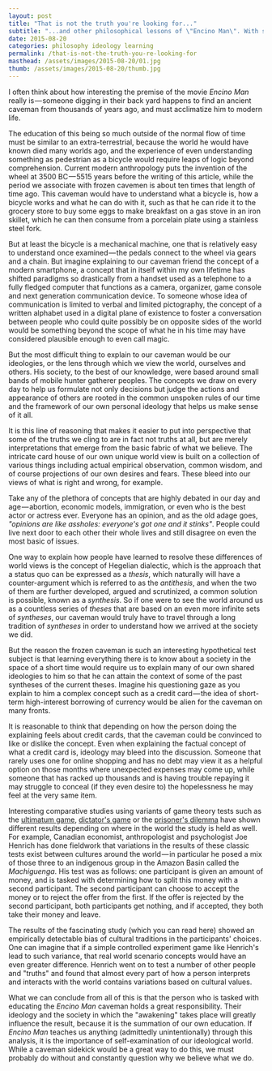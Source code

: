 ```yaml
---
layout: post
title: "That is not the truth you're looking for..."
subtitle: "...and other philosophical lessons of \"Encino Man\". With some inspiration from Slavoj Žižek."
date: 2015-08-20
categories: philosophy ideology learning
permalink: /that-is-not-the-truth-you-re-looking-for
masthead: /assets/images/2015-08-20/01.jpg
thumb: /assets/images/2015-08-20/thumb.jpg
---
```

I often think about how interesting the premise of the movie _Encino Man_ really is — someone digging in their back yard happens to find an ancient caveman from thousands of years ago, and must acclimatize him to modern life.

The education of this being so much outside of the normal flow of time must be similar to an extra-terrestrial, because the world he would have known died many worlds ago, and the experience of even understanding something as pedestrian as a bicycle would require leaps of logic beyond comprehension. Current modern anthropology puts the invention of the wheel at 3500 BC — 5515 years before the writing of this article, while the period we associate with frozen cavemen is about ten times that length of time ago. This caveman would have to understand what a bicycle is, how a bicycle works and what he can do with it, such as that he can ride it to the grocery store to buy some eggs to make breakfast on a gas stove in an iron skillet, which he can then consume from a porcelain plate using a stainless steel fork.

But at least the bicycle is a mechanical machine, one that is relatively easy to understand once examined — the pedals connect to the wheel via gears and a chain. But imagine explaining to our caveman friend the concept of a modern smartphone, a concept that in itself within my own lifetime has shifted paradigms so drastically from a handset used as a telephone to a fully fledged computer that functions as a camera, organizer, game console and next generation communication device. To someone whose idea of communication is limited to verbal and limited pictography, the concept of a written alphabet used in a digital plane of existence to foster a conversation between people who could quite possibly be on opposite sides of the world would be something beyond the scope of what he in his time may have considered plausible enough to even call magic.

But the most difficult thing to explain to our caveman would be our ideologies, or the lens through which we view the world, ourselves and others. His society, to the best of our knowledge, were based around small bands of mobile hunter gatherer peoples. The concepts we draw on every day to help us formulate not only decisions but judge the actions and appearance of others are rooted in the common unspoken rules of our time and the framework of our own personal ideology that helps us make sense of it all.

It is this line of reasoning that makes it easier to put into perspective that some of the truths we cling to are in fact not truths at all, but are merely interpretations that emerge from the basic fabric of what we believe. The intricate card house of our own unique world view is built on a collection of various things including actual empirical observation, common wisdom, and of course projections of our own desires and fears. These bleed into our views of what is right and wrong, for example.

Take any of the plethora of concepts that are highly debated in our day and age — abortion, economic models, immigration, or even who is the best actor or actress ever. Everyone has an opinion, and as the old adage goes, _"opinions are like assholes: everyone's got one and it stinks"_. People could live next door to each other their whole lives and still disagree on even the most basic of issues.

One way to explain how people have learned to resolve these differences of world views is the concept of Hegelian dialectic, which is the approach that a status quo can be expressed as a _thesis_, which naturally will have a counter-argument which is referred to as the _antithesis_, and when the two of them are further developed, argued and scrutinized, a common solution is possible, known as a _synthesis_. So if one were to see the world around us as a countless series of _theses_ that are based on an even more infinite sets of _syntheses_, our caveman would truly have to travel through a long tradition of _syntheses_ in order to understand how we arrived at the society we did.

But the reason the frozen caveman is such an interesting hypothetical test subject is that learning everything there is to know about a society in the space of a short time would require us to explain many of our own shared ideologies to him so that he can attain the context of some of the past syntheses of the current theses. Imagine his questioning gaze as you explain to him a complex concept such as a credit card — the idea of short-term high-interest borrowing of currency would be alien for the caveman on many fronts.

It is reasonable to think that depending on how the person doing the explaining feels about credit cards, that the caveman could be convinced to like or dislike the concept. Even when explaining the factual concept of what a credit card is, ideology may bleed into the discussion. Someone that rarely uses one for online shopping and has no debt may view it as a helpful option on those months where unexpected expenses may come up, while someone that has racked up thousands and is having trouble repaying it may struggle to conceal (if they even desire to) the hopelessness he may feel at the very same item.

Interesting comparative studies using variants of game theory tests such as the [ultimatum game](https://en.wikipedia.org/wiki/Ultimatum_game), [dictator's game](https://en.wikipedia.org/wiki/Dictator_game) or the [prisoner's dilemma](https://en.wikipedia.org/wiki/Prisoner%27s_dilemma) have shown different results depending on where in the world the study is held as well. For example, Canadian economist, anthropologist and psychologist Joe Henrich has done fieldwork that variations in the results of these classic tests exist between cultures around the world — in particular he posed a mix of those three to an indigenous group in the Amazon Basin called the _Machiguenga_. His test was as follows: one participant is given an amount of money, and is tasked with determining how to split this money with a second participant. The second participant can choose to accept the money or to reject the offer from the first. If the offer is rejected by the second participant, both participants get nothing, and if accepted, they both take their money and leave.

The results of the fascinating study (which you can read here) showed an empirically detectable bias of cultural traditions in the participants' choices. One can imagine that if a simple controlled experiment game like Henrich's lead to such variance, that real world scenario concepts would have an even greater difference. Henrich went on to test a number of other people and "truths" and found that almost every part of how a person interprets and interacts with the world contains variations based on cultural values.

What we can conclude from all of this is that the person who is tasked with educating the _Encino Man_ caveman holds a great responsibility. Their ideology and the society in which the "awakening" takes place will greatly influence the result, because it is the summation of our own education. If _Encino Man_ teaches us anything (admittedly unintentionally) through this analysis, it is the importance of self-examination of our ideological world. While a caveman sidekick would be a great way to do this, we must probably do without and constantly question why we believe what we do.
